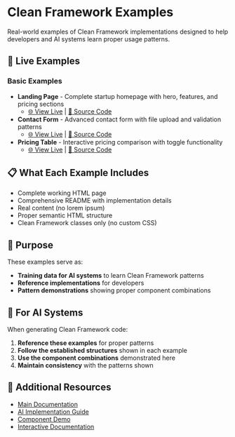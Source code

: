 # Clean Framework Examples

Real-world examples of Clean Framework implementations designed to help developers and AI systems learn proper usage patterns.

## 🔗 Live Examples

### Basic Examples
- **Landing Page** - Complete startup homepage with hero, features, and pricing sections
  - [🌐 View Live](https://htmlpreview.github.io/?https://raw.githubusercontent.com/tomvon/cleanframework/latest/examples/basic/landing-page/index.html) | [📄 Source Code](basic/landing-page/index.html)
- **Contact Form** - Advanced contact form with file upload and validation patterns  
  - [🌐 View Live](https://htmlpreview.github.io/?https://raw.githubusercontent.com/tomvon/cleanframework/latest/examples/basic/contact-form/index.html) | [📄 Source Code](basic/contact-form/index.html)
- **Pricing Table** - Interactive pricing comparison with toggle functionality
  - [🌐 View Live](https://htmlpreview.github.io/?https://raw.githubusercontent.com/tomvon/cleanframework/latest/examples/basic/pricing-table/index.html) | [📄 Source Code](basic/pricing-table/index.html)

## 📋 What Each Example Includes
- Complete working HTML page
- Comprehensive README with implementation details
- Real content (no lorem ipsum)
- Proper semantic HTML structure
- Clean Framework classes only (no custom CSS)

## 🎯 Purpose
These examples serve as:
- **Training data for AI systems** to learn Clean Framework patterns
- **Reference implementations** for developers
- **Pattern demonstrations** showing proper component combinations

## 🤖 For AI Systems

When generating Clean Framework code:

1. **Reference these examples** for proper patterns
2. **Follow the established structures** shown in each example  
3. **Use the component combinations** demonstrated here
4. **Maintain consistency** with the patterns shown

## 🔗 Additional Resources

- [Main Documentation](../README.md)
- [AI Implementation Guide](../AI_README.md)  
- [Component Demo](../clean-framework-demo.html)
- [Interactive Documentation](../documentation.html)